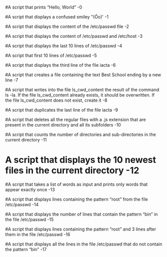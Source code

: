 #A script that prints “Hello, World” -0

#A script that displays a confused smiley "(Ôo)' -1

#A script that displays the content of the /etc/passwd file -2

#A script that displays the content of /etc/passwd and /etc/host -3

#A script that displays the last 10 lines of /etc/passwd -4

#A script that first 10 lines of /etc/passwd -5

#A script that displays the third line of the file iacta -6

#A script that creates a file containing the text Best School ending by a new line -7

#A script that writes into the file ls_cwd_content the result of the command ls -la. If the file ls_cwd_content already exists, it should be overwritten. If the file ls_cwd_content does not exist, create it -8

#A script that duplicates the last line of the file iacta -9

#A script that deletes all the regular files with a .js extension that are present in the current directory and all its subfolders -10

#A script that counts the number of directories and sub-directories in the current directory -11

# A script that displays the 10 newest files in the current directory -12

#A script that takes a list of words as input and prints only words that appear exactly once -13

#A script that displays lines containing the pattern “root” from the file /etc/passwd -14

#A script that displays the number of lines that contain the pattern “bin” in the file /etc/passwd -15

#A script that displays lines containing the pattern “root” and 3 lines after them in the file /etc/passwd -16

#A script that displays all the lines in the file /etc/passwd that do not contain the pattern “bin” -17
